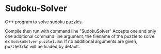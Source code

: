# Sudoku-Solver
C++ program to solve sudoku puzzles.

Compile then run with command line "SudokuSolver"
Accepts one and only one additional command line argument, the filename of the puzzle to solve.
ex `SudokuSolver puzzle1.dat`
If no additional arguments are given, puzzle0.dat will be loaded by default.
